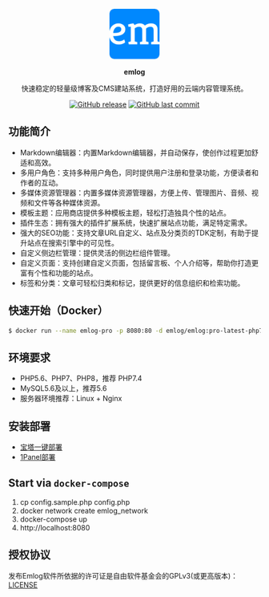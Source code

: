 <p align="center">
  <img src="./admin/views/images/logo.png" width=100 />
</p>

<p align="center"><b>emlog</b></p>
<p align="center">快速稳定的轻量级博客及CMS建站系统，打造好用的云端内容管理系统。</p>

<p align="center">
<a href="https://github.com/emlog/emlog/releases"><img alt="GitHub release" src="https://img.shields.io/github/release/emlog/emlog.svg?style=flat-square&include_prereleases" /></a>
<a href="https://github.com/emlog/emlog/commits"><img alt="GitHub last commit" src="https://img.shields.io/github/last-commit/emlog/emlog.svg?style=flat-square" /></a>

## 功能简介

- Markdown编辑器：内置Markdown编辑器，并自动保存，使创作过程更加舒适和高效。
- 多用户角色：支持多种用户角色，同时提供用户注册和登录功能，方便读者和作者的互动。
- 多媒体资源管理器：内置多媒体资源管理器，方便上传、管理图片、音频、视频和文件等各种媒体资源。
- 模板主题：应用商店提供多种模板主题，轻松打造独具个性的站点。
- 插件生态：拥有强大的插件扩展系统，快速扩展站点功能，满足特定需求。
- 强大的SEO功能：支持文章URL自定义、站点及分类页的TDK定制，有助于提升站点在搜索引擎中的可见性。
- 自定义侧边栏管理：提供灵活的侧边栏组件管理。
- 自定义页面：支持创建自定义页面，包括留言板、个人介绍等，帮助你打造更富有个性和功能的站点。
- 标签和分类：文章可轻松归类和标记，提供更好的信息组织和检索功能。

## 快速开始（Docker）

```bash
$ docker run --name emlog-pro -p 8080:80 -d emlog/emlog:pro-latest-php7.4-apache
```

## 环境要求

* PHP5.6、PHP7、PHP8，推荐 PHP7.4
* MySQL5.6及以上，推荐5.6
* 服务器环境推荐：Linux + Nginx

## 安装部署

- [宝塔一键部署](https://www.emlog.net/docs/#/install_bt)
- [1Panel部署](https://www.emlog.net/docs/#/install_1panel)

## Start via `docker-compose`

1. cp config.sample.php config.php
2. docker network create emlog_network
3. docker-compose up
4. http://localhost:8080

## 授权协议

发布Emlog软件所依据的许可证是自由软件基金会的GPLv3(或更高版本)：[LICENSE](/license.txt)
